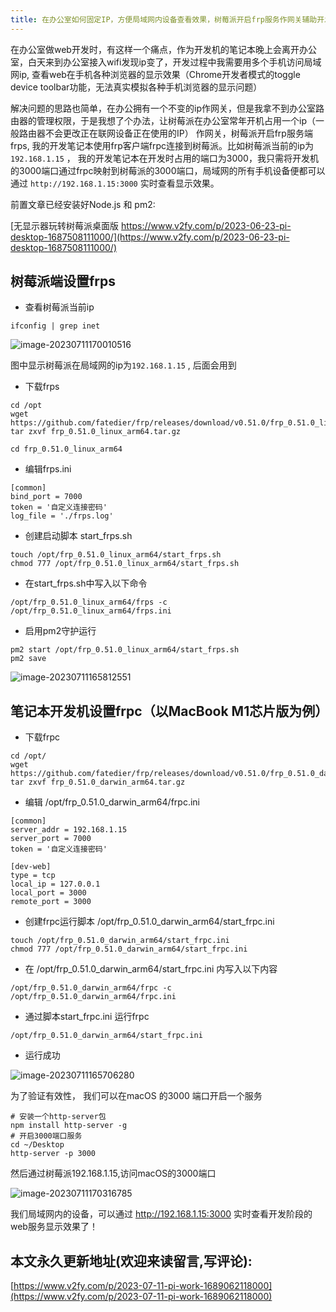 ```yaml
---
title: 在办公室如何固定IP，方便局域网内设备查看效果，树莓派开启frp服务作网关辅助开发
---
```


在办公室做web开发时，有这样一个痛点，作为开发机的笔记本晚上会离开办公室，白天来到办公室接入wifi发现ip变了，开发过程中我需要用多个手机访问局域网ip, 查看web在手机各种浏览器的显示效果（Chrome开发者模式的toggle device toolbar功能，无法真实模拟各种手机浏览器的显示问题）



解决问题的思路也简单，在办公拥有一个不变的ip作网关，但是我拿不到办公室路由器的管理权限，于是我想了个办法，让树莓派在办公室常年开机占用一个ip（一般路由器不会更改正在联网设备正在使用的IP） 作网关，树莓派开启frp服务端frps, 我的开发笔记本使用frp客户端frpc连接到树莓派。比如树莓派当前的ip为 `192.168.1.15`  ， 我的开发笔记本在开发时占用的端口为3000，我只需将开发机的3000端口通过frpc映射到树莓派的3000端口，局域网的所有手机设备便都可以通过 `http://192.168.1.15:3000` 实时查看显示效果。



前置文章已经安装好Node.js 和 pm2: 

[无显示器玩转树莓派桌面版 https://www.v2fy.com/p/2023-06-23-pi-desktop-1687508111000/](https://www.v2fy.com/p/2023-06-23-pi-desktop-1687508111000/)



## 树莓派端设置frps

- 查看树莓派当前ip

```
ifconfig | grep inet
```

![image-20230711170010516](https://cdn.fangyuanxiaozhan.com/assets/1689066010969hQEywXMW.png)

图中显示树莓派在局域网的ip为`192.168.1.15` , 后面会用到

- 下载frps

```
cd /opt
wget https://github.com/fatedier/frp/releases/download/v0.51.0/frp_0.51.0_linux_arm64.tar.gz
tar zxvf frp_0.51.0_linux_arm64.tar.gz

cd frp_0.51.0_linux_arm64
```

- 编辑frps.ini

```
[common]
bind_port = 7000
token = '自定义连接密码'
log_file = './frps.log'
```

- 创建启动脚本 start_frps.sh

```
touch /opt/frp_0.51.0_linux_arm64/start_frps.sh
chmod 777 /opt/frp_0.51.0_linux_arm64/start_frps.sh
```

- 在start_frps.sh中写入以下命令

```
/opt/frp_0.51.0_linux_arm64/frps -c /opt/frp_0.51.0_linux_arm64/frps.ini
```

- 启用pm2守护运行

```
pm2 start /opt/frp_0.51.0_linux_arm64/start_frps.sh
pm2 save
```

![image-20230711165812551](https://cdn.fangyuanxiaozhan.com/assets/1689065893247kMKBSCMr.png)



## 笔记本开发机设置frpc（以MacBook M1芯片版为例）

- 下载frpc

```
cd /opt/
wget https://github.com/fatedier/frp/releases/download/v0.51.0/frp_0.51.0_darwin_arm64.tar.gz
tar zxvf frp_0.51.0_darwin_arm64.tar.gz
```

- 编辑 /opt/frp_0.51.0_darwin_arm64/frpc.ini

```
[common]
server_addr = 192.168.1.15
server_port = 7000
token = '自定义连接密码'

[dev-web]
type = tcp
local_ip = 127.0.0.1
local_port = 3000
remote_port = 3000
```



- 创建frpc运行脚本  /opt/frp_0.51.0_darwin_arm64/start_frpc.ini

```
touch /opt/frp_0.51.0_darwin_arm64/start_frpc.ini
chmod 777 /opt/frp_0.51.0_darwin_arm64/start_frpc.ini
```



- 在 /opt/frp_0.51.0_darwin_arm64/start_frpc.ini 内写入以下内容

```
/opt/frp_0.51.0_darwin_arm64/frpc -c /opt/frp_0.51.0_darwin_arm64/frpc.ini
```

- 通过脚本start_frpc.ini 运行frpc

```
/opt/frp_0.51.0_darwin_arm64/start_frpc.ini
```

- 运行成功

![image-20230711165706280](https://cdn.fangyuanxiaozhan.com/assets/1689065827657tTBRk27G.png)

为了验证有效性， 我们可以在macOS 的3000 端口开启一个服务

```
# 安装一个http-server包
npm install http-server -g
# 开启3000端口服务
cd ~/Desktop
http-server -p 3000
```





然后通过树莓派192.168.1.15,访问macOS的3000端口

![image-20230711170316785](https://cdn.fangyuanxiaozhan.com/assets/1689066197384AwdCdFMn.png)



我们局域网内的设备，可以通过 http://192.168.1.15:3000 实时查看开发阶段的web服务显示效果了！



## 本文永久更新地址(欢迎来读留言,写评论):

[https://www.v2fy.com/p/2023-07-11-pi-work-1689062118000](https://www.v2fy.com/p/2023-07-11-pi-work-1689062118000)
